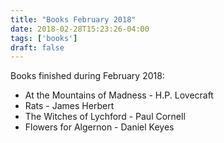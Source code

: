 ```yaml
---
title: "Books February 2018"
date: 2018-02-28T15:23:26-04:00
tags: ['books']
draft: false
---
```

Books finished during February 2018:

* At the Mountains of Madness - H.P. Lovecraft
* Rats - James Herbert
* The Witches of Lychford - Paul Cornell
* Flowers for Algernon - Daniel Keyes 